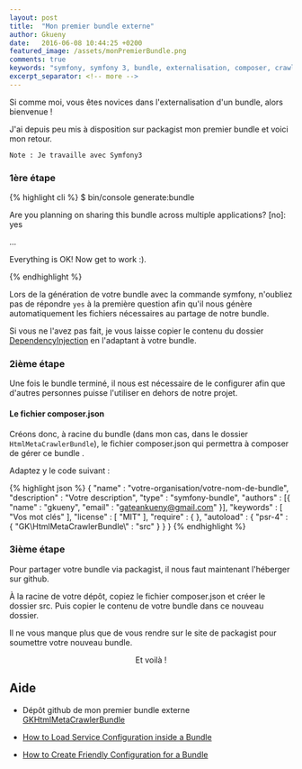 ```yaml
---
layout: post
title:  "Mon premier bundle externe"
author: Gkueny
date:   2016-06-08 10:44:25 +0200
featured_image: /assets/monPremierBundle.png
comments: true
keywords: "symfony, symfony 3, bundle, externalisation, composer, crawler bundle"
excerpt_separator: <!-- more -->
---
```

Si comme moi, vous êtes novices dans l'externalisation d'un bundle, alors bienvenue !

J'ai depuis peu mis à disposition sur packagist mon premier bundle et voici mon retour.
<!-- more -->

    Note : Je travaille avec Symfony3

### 1ère étape

{% highlight cli %}
$ bin/console generate:bundle

Are you planning on sharing this bundle across multiple applications? [no]: yes

...

Everything is OK! Now get to work :).

{% endhighlight %}

Lors de la génération de votre bundle avec la commande symfony, n'oubliez pas de répondre  `yes` à la première question afin qu'il nous génère automatiquement les fichiers nécessaires au partage de notre bundle.

Si vous ne l'avez pas fait, je vous laisse copier le contenu du dossier  [DependencyInjection](https://github.com/gkueny/GKHtmlMetaCrawlerBundle/tree/master/src) en l'adaptant à votre bundle.

### 2ième étape

Une fois le bundle terminé, il nous est nécessaire de le configurer afin que d'autres personnes puisse l'utiliser en dehors de notre projet.

#### Le fichier composer.json

Créons donc, à racine du bundle (dans mon cas, dans le dossier `HtmlMetaCrawlerBundle`), le fichier composer.json qui permettra à composer de gérer ce bundle .

Adaptez y le code suivant :

{% highlight json %}
{
    "name" : "votre-organisation/votre-nom-de-bundle",
    "description" : "Votre description",
    "type" : "symfony-bundle",
    "authors" : [{
        "name" : "gkueny",
        "email" : "gateankueny@gmail.com"
    }],
    "keywords" : [
        "Vos mot clés"
    ],
    "license" : [
        "MIT"
    ],
    "require" : {
    },
    "autoload" : {
        "psr-4" : {
          "GK\\HtmlMetaCrawlerBundle\\" : "src"
        }
    }
}
{% endhighlight %}

### 3ième étape

Pour partager votre bundle via packagist, il nous faut maintenant l'héberger sur github.

À la racine de votre dépôt, copiez le fichier composer.json et créer le dossier src. Puis copier le contenu de votre bundle dans ce nouveau dossier.

Il ne vous manque plus que de vous rendre sur le site de packagist pour soumettre votre nouveau bundle.


<center>
    Et voilà !
</center>

## Aide

* Dépôt github de mon premier bundle externe [GKHtmlMetaCrawlerBundle](https://github.com/gkueny/GKHtmlMetaCrawlerBundle)

* [How to Load Service Configuration inside a Bundle](http://symfony.com/doc/current/cookbook/bundles/extension.html)

* [How to Create Friendly Configuration for a Bundle](http://symfony.com/doc/current/cookbook/bundles/configuration.html)
